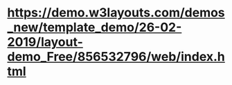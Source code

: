# https://demo.w3layouts.com/demos_new/template_demo/26-02-2019/layout-demo_Free/856532796/web/index.html
